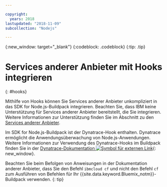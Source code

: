 ```yaml
---

copyright:
  years: 2018
lastupdated: "2018-11-09"
subcollection: "Nodejs"

---
```


{:new_window: target="_blank"}
{:codeblock: .codeblock}
{:tip: .tip}

# Services anderer Anbieter mit Hooks integrieren
{: #hooks}

Mithilfe von Hooks können Sie Services anderer Anbieter unkompliziert in das SDK for Node.js-Buildpack integrieren. Beachten Sie, dass IBM keine Unterstützung für Services anderer Anbieter bereitstellt, die Sie integrieren. Weitere Informationen zur Unterstützung finden Sie im Abschnitt zu den [Services anderer Anbieter](/docs/runtimes-common/buildpackSupport.html#third-party).

Im SDK for Node.js-Buildpack ist der Dynatrace-Hook enthalten. Dynatrace ermöglicht die Anwendungsüberwachung von Node.js-Anwendungen. Weitere Informationen zur Verwendung des Dynatrace-Hooks im Buildpack finden Sie in der [Dynatrace-Dokumentation ![Symbol für externen Link](../../icons/launch-glyph.svg "Symbol für externen Link")]( https://www.dynatrace.com/support/help/cloud-platforms/cloud-foundry/application-only/deploy-oneagent-on-cloud-foundry-for-application-only-monitoring/){: new_window}.


Beachten Sie beim Befolgen von Anweisungen in der Dokumentation anderer Anbieter, dass Sie den Befehl `ibmcloud cf` und nicht den Befehl `cf` zum Ausführen von Befehlen für Ihr {{site.data.keyword.Bluemix_notm}}-Buildpack verwenden.
{: tip}
